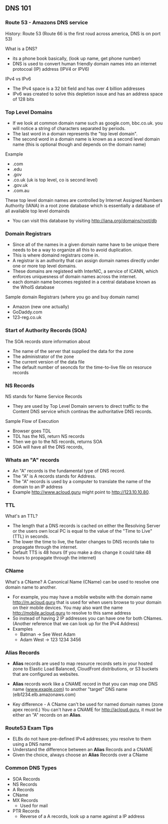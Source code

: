 
## DNS 101

### Route 53 - Amazons DNS service

History: Route 53 (Route 66 is the first roud across america, DNS is on port 53)

What is a DNS?
* its a phone book basically, (look up name, get phone number)
* DNS is used to convert human friendly domain names into an internet protocoal (IP) address (IPV4 or IPV6)

IPv4 vs IPv6
* The IPv4 space is a 32 bit field and has over 4 billion addresses
* IPv6 was created to solve this depletion issue and has an address space of 128 bits 

### Top Level Domains
* If we look at common domain name such as google.com, bbc.co.uk. you will notice a string of characters separated by periods.
* The last word in a domain represents the "top level domain".
* The second word in a domain name is known as a second level domain name (this is optional though and depends on the domain name)

Example
* .com
* .edu
* .gov
* .co.uk (uk is top level, co is second level)
* .gov.uk
* .com.au

These top level domain names are controlled by Internet Assigned Numbers Authority (IANA) in a root zone database which is essentially a database of all available top level domainds
* You can visit this database by visiting http://iana.org/domains/root/db 

###  Domain Registrars
* Since all of the names in a given domain name have to be unique there needs to be a way to organize all this to avoid duplication.
* This is where domaind registrars come in.
* A registrar is an authority that can assign domain names directly under one or more top level domains.
* These domains are registeed with InterNIC, a service of ICANN, which enforces uniquesness of domain names across the internet.
* each domain name becomes registed in a central database known as the WholS database

Sample domain Registrars (where you go and buy domain name)
* Amazon (new one actually)
* GoDaddy.com
* 123-reg.co.uk

### Start of Authority Records (SOA)

The SOA records store information about
* The name of the server that supplied the data for the zone
* The administrator of the zone
* The current version of the data file 
* The default number of seoncds for the time-to-live file on resoruce records

### NS Records

NS stands for Name Service Records
* They are used by Top Level Domain servers to direct traffic to the Content DNS service which continas the authoritative DNS records.

Sample Flow of Execution
* Browser goes TDL
* TDL has the NS, return NS records
* Then we go to the NS records, returns SOA
* SOA will have all the DNS records,

### Whats an "A" records
* An "A" records is the fundamental type of DNS record.
* The "A" is A records stands for Address.
* The "A" records is used by a computer to translate the name of the domain to an IP address
* Example http://www.acloud.guru might point to http://123.10.10.80.

### TTL 
What's an TTL?
* The length that a DNS records is cached on either the Resolving Server or the users own local PC is equal to the value of the "Time to Live" (TTL) in seconds.
* The lower the time to live, the faster changes to DNS records take to propagate through the internet.
* Default TTS is 48 hours (If you make a dns change it could take 48 hours to propagate through the internet)

### CName

What's a CName?
A Canonical Name (CName) can be used to resolve one domain name to another. 
* For example, you may have a mobile website with the domain name http://m.acloud.guru that is used for when users browse to your domain on their mobile devices. You may also want the name http://mobile.acloud.guru to resolve to this same address
* So instead of having 2 IP addresses you can have one for both CNames. (Another reference that we can look up for the IPv4 Address)
* Examples 
  * Batman -> See West Adam
  * Adam West -> 123 1234 3456

### Alias Records

* **Alias** records are used to map resource records sets in your hosted zone to Elastic Load Balanced, CloudFront distributions, or S3 buckets that are configured as websites.

* **Alias** records work like a CNAME record in that you can map one DNS name (www.exaple.com) to another "target" DNS name (elb1234.elb.amazonaws.com)

* Key difference - A CName can't be used for named domain names (zone apex record.) You can't have a CNAME for http://acloud.guru, it must be either an "A" records on an **Alias**.


### Route53 Exam Tips 

* ELBs do not have pre-defined IPv4 addresses; you resolve to them using a DNS name
* Understand the difference between an **Alias** Records and a CNAME
* Given the choice, always choose an **Alias** Records over a CName


### Common DNS Types
* SOA Records
* NS Records
* A Records
* CName
* MX Records 
  * Used for mail
* PTR Records
  * Reverse of a A records, look up a name against a IP address
